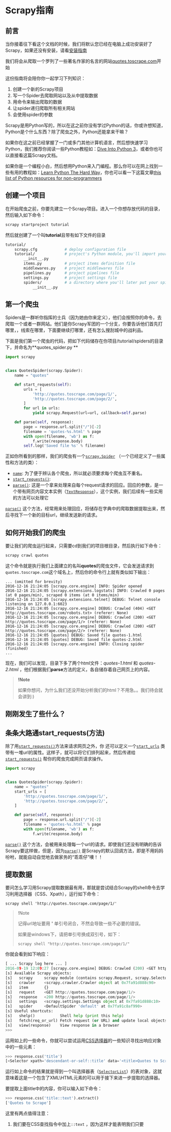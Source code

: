 # Scrapy指南

## 前言

当你接着往下看这个文档的时候，我们将默认您已经在电脑上成功安装好了Scrapy，如果还没有安装，请看[安装指南](https://doc.scrapy.org/en/latest/intro/install.html#intro-install)

我们将会从爬取一个罗列了一些著名作家的名言的网站[quotes.toscrape.com](http://quotes.toscrape.com/)开始

这份指南将会陪你你一起学习下列知识：

1. 创建一个新的Scrapy项目
2. 写一个Spider去爬取网站以及从中提取数据
3. 用命令来输出爬取的数据
4. 让spider递归爬取所有相关网站
5. 会使用spider的参数

Scrapy是用Python写的，所以在这之前你没有学过Python的话，你或许想知道，Python是个什么东西？除了爬虫之外，Python还能拿来干嘛？

如果你在这之前已经掌握了一门或多门其他计算机语言，然后想快速学习Python，我们推荐你阅读一些Python教程如：[Dive Into Python 3](http://www.diveintopython3.net/)，或者你也可以直接看这篇Scrapy文档。

如果你是一个编程小白，然后想用Python来入门编程。那么你可以在网上找到一些有用的教程如：[Learn Python The Hard Way](https://learnpythonthehardway.org/book/)，你也可以看一下这篇文章[this list of Python resources for non-programmers](https://wiki.python.org/moin/BeginnersGuide/NonProgrammers)

## 创建一个项目

在开始爬虫之前，你要先建立一个Scrapy项目。进入一个你想存放代码的目录，然后输入如下命令：

```bash
scrapy startproject tutorial
```

然后就创建了一个叫**tutorial**且带有如下文件的目录

```bash
tutorial/
    scrapy.cfg            # deploy configuration file
    tutorial/             # project's Python module, you'll import your code from here
        __init__.py
        items.py          # project items definition file
        middlewares.py    # project middlewares file
        pipelines.py      # project pipelines file
        settings.py       # project settings file
        spiders/          # a directory where you'll later put your spiders
            __init__.py
```

## 第一个爬虫

Spiders是一群听你指挥的士兵（因为她由你来定义），他们会按照你的命令，去爬取一个或者一群网站。他们是你Scrapy军团的一个分支，你要告诉他们首先打哪里，，线索在哪里，下面要继续打哪里，还有怎么搜刮城中的战利品。

下面是我们第一个爬虫的代码，把如下代码储存在你项目/tutorial/spiders的目录下，并命名为**quotes_spider.py **

```python
import scrapy


class QuotesSpider(scrapy.Spider):
    name = "quotes"

    def start_requests(self):
        urls = [
            'http://quotes.toscrape.com/page/1/',
            'http://quotes.toscrape.com/page/2/',
        ]
        for url in urls:
            yield scrapy.Request(url=url, callback=self.parse)

    def parse(self, response):
        page = response.url.split("/")[-2]
        filename = 'quotes-%s.html' % page
        with open(filename, 'wb') as f:
            f.write(response.body)
        self.log('Saved file %s' % filename)
```

正如你所看到的那样，我们的爬虫有一个[`scrapy.Spider`](https://doc.scrapy.org/en/latest/topics/spiders.html#scrapy.spiders.Spider) （一个已经定义了一些属性和方法的类）：

- [`name`](https://doc.scrapy.org/en/latest/topics/spiders.html#scrapy.spiders.Spider.name): 为了便于辨认各个爬虫，所以就必须要求每个爬虫互不重名。
- [`start_requests()`](https://doc.scrapy.org/en/latest/topics/spiders.html#scrapy.spiders.Spider.start_requests): 
- [`parse()`](https://doc.scrapy.org/en/latest/topics/spiders.html#scrapy.spiders.Spider.parse): 这是一个拿来处理来自每个request请求的回应。回应的参数，是一个带有网页内容文本实例（[`TextResponse`](https://doc.scrapy.org/en/latest/topics/request-response.html#scrapy.http.TextResponse)），这个实例，我们后续有一些实用的方法可以处理它

[`parse()`](https://doc.scrapy.org/en/latest/topics/spiders.html#scrapy.spiders.Spider.parse) 这个方法，经常用来处理回应，将储存在字典中的爬取数据提取出来，然后寻找下一个新的目标url，继续发送新的请求。

## 如何开始我们的爬虫

要让我们的爬虫运行起来，只需要cd到我们的项目根目录，然后执行如下命令：

```bash
scrapy crawl quotes
```

这个命令就是执行我们上面建立的名叫**quotes**的爬虫文件，它会发送请求到`quotes.toscrape.com`这个域名上，然后你的命令行上就有类似如下输出：

```shell
... (omitted for brevity)
2016-12-16 21:24:05 [scrapy.core.engine] INFO: Spider opened
2016-12-16 21:24:05 [scrapy.extensions.logstats] INFO: Crawled 0 pages (at 0 pages/min), scraped 0 items (at 0 items/min)
2016-12-16 21:24:05 [scrapy.extensions.telnet] DEBUG: Telnet console listening on 127.0.0.1:6023
2016-12-16 21:24:05 [scrapy.core.engine] DEBUG: Crawled (404) <GET http://quotes.toscrape.com/robots.txt> (referer: None)
2016-12-16 21:24:05 [scrapy.core.engine] DEBUG: Crawled (200) <GET http://quotes.toscrape.com/page/1/> (referer: None)
2016-12-16 21:24:05 [scrapy.core.engine] DEBUG: Crawled (200) <GET http://quotes.toscrape.com/page/2/> (referer: None)
2016-12-16 21:24:05 [quotes] DEBUG: Saved file quotes-1.html
2016-12-16 21:24:05 [quotes] DEBUG: Saved file quotes-2.html
2016-12-16 21:24:05 [scrapy.core.engine] INFO: Closing spider (finished)
...
```

现在，我们可以发现，目录下多了两个html文件：*quotes-1.html* 和 *quotes-2.html* ，他们根据我们**parse**方法的定义，各自储存着自己网页上的内容。

>**!Note**
>
>如果你想问，为什么我们还没开始分析我们的html？不用急。。我们待会就会讲到:)

## 刚刚发生了些什么？

## 条条大路通start_requests(方法)

除了用[`start_requests()`](https://doc.scrapy.org/en/latest/topics/spiders.html#scrapy.spiders.Spider.start_requests)方法来请求网页之外，你 还可以定义一个[`start_urls`](https://doc.scrapy.org/en/latest/topics/spiders.html#scrapy.spiders.Spider.start_urls) 类带有一堆url的属性。这样子，就可以将它们排列起来，然后传递给[`start_requests()`](https://doc.scrapy.org/en/latest/topics/spiders.html#scrapy.spiders.Spider.start_requests) 帮你的爬虫完成网页请求操作。

```python
import scrapy


class QuotesSpider(scrapy.Spider):
    name = "quotes"
    start_urls = [
        'http://quotes.toscrape.com/page/1/',
        'http://quotes.toscrape.com/page/2/',
    ]

    def parse(self, response):
        page = response.url.split("/")[-2]
        filename = 'quotes-%s.html' % page
        with open(filename, 'wb') as f:
            f.write(response.body)
```

[`parse()`](https://doc.scrapy.org/en/latest/topics/spiders.html#scrapy.spiders.Spider.parse) 这个方法，会被用来处理每一个url的请求。即使我们还没有明确的告诉Scrapy要这样做，但是，因为[`parse()`](https://doc.scrapy.org/en/latest/topics/spiders.html#scrapy.spiders.Spider.parse) 是Scrapy的默认回调方法，即是不用妈妈吩咐，就能自动自觉地去做家务的“乖乖仔”噢！！

## 提取数据

要问怎么学习用Scrapy提取数据最有用，那就是尝试结合Scrapy的shell命令去学习利用选择器（CSS、Xpath），运行如下命令：

```shell
scrapy shell 'http://quotes.toscrape.com/page/1/'
```

> !Note
>
> 记得url地址要用   **'**  单引号闭合，不然会导致一些不必要的错误。
>
> 如果是windows下，请把单引号换成双引号，如下：
>
> ```shell
> scrapy shell "http://quotes.toscrape.com/page/1/"
> ```

你就会看到如下响应：

```python
[ ... Scrapy log here ... ]
2016-09-19 12:09:27 [scrapy.core.engine] DEBUG: Crawled (200) <GET http://quotes.toscrape.com/page/1/> (referer: None)
[s] Available Scrapy objects:
[s]   scrapy     scrapy module (contains scrapy.Request, scrapy.Selector, etc)
[s]   crawler    <scrapy.crawler.Crawler object at 0x7fa91d888c90>
[s]   item       {}
[s]   request    <GET http://quotes.toscrape.com/page/1/>
[s]   response   <200 http://quotes.toscrape.com/page/1/>
[s]   settings   <scrapy.settings.Settings object at 0x7fa91d888c10>
[s]   spider     <DefaultSpider 'default' at 0x7fa91c8af990>
[s] Useful shortcuts:
[s]   shelp()           Shell help (print this help)
[s]   fetch(req_or_url) Fetch request (or URL) and update local objects
[s]   view(response)    View response in a browser
>>>
```

运用如上的一些命令，你就可以尝试运用[CSS选择器](https://www.w3.org/TR/selectors/)的一些知识寻找出响应对象中的一些元素：

```python
>>> response.css('title')
[<Selector xpath='descendant-or-self::title' data='<title>Quotes to Scrape</title>'>]

```

运行如上命令的结果就是得到一个叫选择器表（[`SelectorList`](https://doc.scrapy.org/en/latest/topics/selectors.html#scrapy.selector.SelectorList)）的表对象，这就意味着这是一个包含了XML\HTML元素的可以用于接下来进一步提取的选择器。

要提取上面title中的内容，你可以输入如下命令：

```python
>>> response.css('title::text').extract()
['Quotes to Scrape']
```

这里有两点值得注意：

1. 我们要在CSS查找指令中加上`::text` ，因为这样才能表明我们只要<title>中的文本元素，如果我们不加`::text` ，我们就会得到含title标签的文本：

```python
>>> response.css('title').extract()
['<title>Quotes to Scrape</title>']
```

2. `.extract()`的返回结果是一个列表，因为我们正在处理一个选择器表，如果你知道自己所要的内容就是第一个内容，你就可以这样：

```python
>>> response.css('title::text').extract_first()
'Quotes to Scrape'
```

当然，你也可以这样：

```python
>>> response.css('title::text')[0].extract()
'Quotes to Scrape'
```

## 简单介绍XPath

除了CSS选择器之外，Scrapy还支持Xpath选择器：

```python
>>> response.xpath('//title')
[<Selector xpath='//title' data='<title>Quotes to Scrape</title>'>]
>>> response.xpath('//title/text()').extract_first()
'Quotes to Scrape'
```

Xpath选择器十分的高效，同时她也是Scrapy选择器的基础。实际上，当你在命令行中看网页的源代码的时候，你就会发现CSS选择器其实是由Xpath选择器演变而来的。

虽然Xpath的使用人数没有CSS多，但是Xpath在定位网站结构的时候更好用，她同样可以获取网站内容。而已用Xpath，你可以搜索一些东西如：*select the link that contains the text “Next Page”*，这就让Xpath十分适合用于爬虫的选择器。所以我们推荐你学习Xpath即使你已经知道如何使用CSS选择器，但是。Xpath会让爬虫更简单一些。

这里我们不过多介绍Xpath，但是你可以自己搜索相关文章学习

这里我们也推荐一些关于Xpath的文章：

 [using XPath with Scrapy Selectors here](https://doc.scrapy.org/en/latest/topics/selectors.html#topics-selectors).

深入学习：

 [this tutorial to learn XPath through examples](http://zvon.org/comp/r/tut-XPath_1.html), 

 [this tutorial to learn “how to think in XPath”](http://plasmasturm.org/log/xpath101/).

## 如何提取引文和作者

既然你已经了解了一些筛选和提取数据的知识，那就让我们开始往我们的spider里面添加一些提取数据的代码吧！

```python
<div class="quote">
    <span class="text">“The world as we have created it is a process of our
    thinking. It cannot be changed without changing our thinking.”</span>
    <span>
        by <small class="author">Albert Einstein</small>
        <a href="/author/Albert-Einstein">(about)</a>
    </span>
    <div class="tags">
        Tags:
        <a class="tag" href="/tag/change/page/1/">change</a>
        <a class="tag" href="/tag/deep-thoughts/page/1/">deep-thoughts</a>
        <a class="tag" href="/tag/thinking/page/1/">thinking</a>
        <a class="tag" href="/tag/world/page/1/">world</a>
    </div>
</div>
```

打开Scrapy 命令行，然后自己尝试如何提取我们想要的信息：

```bash
$ scrapy shell 'http://quotes.toscrape.com'
```

我们首先要用选择器，初步提取我们所要的html元素，命令如下：

```python
>>> response.css("div.quote")
```

每一个选择器都会返回页面中所有你查询的元素，这样便于我们接着继续查询他们的子类。所以让我们先把第一个选择器返回值存在变量quote中，这样我们就可以在特定的选择器中继续用css查找我们想要的信息。

```Python
>>> quote = response.css("div.quote")[0]
```

现在，让我们从我们刚刚创建的变量中提取`title`, `author` 和一些其他标签：

```python
>>> title = quote.css("span.text::text").extract_first()
>>> title
'“The world as we have created it is a process of our thinking. It cannot be changed without changing our thinking.”'
>>> author = quote.css("small.author::text").extract_first()
>>> author
'Albert Einstein'
```

上述标签都是存在于数组中的字符串，我们可以用`.extract()` 方法获取他们：

```Python
>>> tags = quote.css("div.tags a.tag::text").extract()
>>> tags
['change', 'deep-thoughts', 'thinking', 'world']
```

在学会如何提取一小部分数据之后，我们可以迭代获取所有quote中的元素，然后把他们全部存放在一个字典中，便于后续使用：

```python
>>> for quote in response.css("div.quote"):
...     text = quote.css("span.text::text").extract_first()
...     author = quote.css("small.author::text").extract_first()
...     tags = quote.css("div.tags a.tag::text").extract()
...     print(dict(text=text, author=author, tags=tags))
{'tags': ['change', 'deep-thoughts', 'thinking', 'world'], 'author': 'Albert Einstein', 'text': '“The world as we have created it is a process of our thinking. It cannot be changed without changing our thinking.”'}
{'tags': ['abilities', 'choices'], 'author': 'J.K. Rowling', 'text': '“It is our choices, Harry, that show what we truly are, far more than our abilities.”'}
    ... a few more of these, omitted for brevity
>>>
```

## 在我们的爬虫中提取数据

看回我们的爬虫代码，发现我们好像还没有开始提取任何数据，只是把整个html网页存在了一个本地文件中。那就让我们把我们的提取数据操作融入到我们的爬虫中吧！

一个Scrapy爬虫通常会创建多个用于存取从网页上爬取的数据的字典。所以我们就要用到`yield`这个Python关键词来回调，如下：

```python
import scrapy


class QuotesSpider(scrapy.Spider):
    name = "quotes"
    start_urls = [
        'http://quotes.toscrape.com/page/1/',
        'http://quotes.toscrape.com/page/2/',
    ]

    def parse(self, response):
        for quote in response.css('div.quote'):
            yield {
                'text': quote.css('span.text::text').extract_first(),
                'author': quote.css('small.author::text').extract_first(),
                'tags': quote.css('div.tags a.tag::text').extract(),
            }

```

如果你跑这个spider，爬取的数据就会从log日志中输出出来。

```python
2016-09-19 18:57:19 [scrapy.core.scraper] DEBUG: Scraped from <200 http://quotes.toscrape.com/page/1/>
{'tags': ['life', 'love'], 'author': 'André Gide', 'text': '“It is better to be hated for what you are than to be loved for what you are not.”'}
2016-09-19 18:57:19 [scrapy.core.scraper] DEBUG: Scraped from <200 http://quotes.toscrape.com/page/1/>
{'tags': ['edison', 'failure', 'inspirational', 'paraphrased'], 'author': 'Thomas A. Edison', 'text': "“I have not failed. I've just found 10,000 ways that won't work.”"}
```

## 如何储存我们所爬取的数据

最简单的存储方式就是用[Feed exports](https://doc.scrapy.org/en/latest/topics/feed-exports.html#topics-feed-exports)，可以通过如下命令实现：

```bash
scrapy crawl quotes -o quotes.json
```

这会产生一个`quotes.json` 文件，文件中包含所有通过 [JSON](https://en.wikipedia.org/wiki/JSON)加载的爬取数据。

由于一些历史原因，Scrapy通常只会在文件末尾写入数据，而不是覆盖她的所有内容。即如果你运行这条命令后没有删除其中的内容，再运行一次，就会发生一些错误。

你也可以用其他的方式，如[JSON Lines](http://jsonlines.org/)：

```bash
scrapy crawl quotes -o quotes.jl
```

这个方法十分有用因为她是一行一行保存数据的，所以你可以轻松添加新的内容。而且在运行两次的时候，她不会出现JSON的问题。因为每一条数据都储存在独立的一行，因此您可以处理大文件而不必将所有内容都放在内存中，但有像[JQ](https://stedolan.github.io/jq)这样的工具可以帮助在命令行执行该操作。

在小型项目中（如这个指南中的项目），JSON Lines这个存储方式足矣。但是如果你要处理爬来的更多更复杂的东西，那你就可以写一个 [Item Pipeline](https://doc.scrapy.org/en/latest/topics/item-pipeline.html#topics-item-pipeline)来实现。这个文件在你创建项目的时候已经创建好了`tutorial/pipelines.py`。如果你只是需要存储数据，那你大可不必管这个文件。

## 如何利用Scrapy进行多页爬取

爬虫难道只能爬前面两页吗？当我们需要连续迭代爬取所有网页时，我们该如何做？

既然你已经知道如何从网页中提取数据，接下来让我们学习如何寻找“下一页”目标吧！

首先要做的就是找到并提取“下一页”的地址在哪里。在我们的示例中，我们可以看到有一个链接指向下一页，源码如下：

```html
<ul class="pager">
    <li class="next">
        <a href="/page/2/">Next <span aria-hidden="true">&rarr;</span></a>
    </li>
</ul>
```

我们可以首先在命令行中手动提取她：

```python
>>> response.css('li.next a').extract_first()
'<a href="/page/2/">Next <span aria-hidden="true">→</span></a>'
```

这样我们就得到了a锚点元素，但是我们想要的是 `href`中的内容。庆幸的是，Scrapy提供了一个CSS的拓展，可以让你搜索到属性中的内容，代码如下：

```python
>>> response.css('li.next a::attr(href)').extract_first()
'/page/2/'
```

让我们修改一下我们的代码，让她可以迭代到下一个网页，并从中提取数据：

```python
import scrapy


class QuotesSpider(scrapy.Spider):
    name = "quotes"
    start_urls = [
        'http://quotes.toscrape.com/page/1/',
    ]

    def parse(self, response):
        for quote in response.css('div.quote'):
            yield {
                'text': quote.css('span.text::text').extract_first(),
                'author': quote.css('small.author::text').extract_first(),
                'tags': quote.css('div.tags a.tag::text').extract(),
            }

        next_page = response.css('li.next a::attr(href)').extract_first()
        if next_page is not None:
            next_page = response.urljoin(next_page)
            yield scrapy.Request(next_page, callback=self.parse)
```

提取完数据之后， `parse()` 方法用来寻找下一页的链接，通过 [`urljoin()`](https://doc.scrapy.org/en/latest/topics/request-response.html#scrapy.http.Response.urljoin) 方法（因为链接都是相关的）就可以重新向下一页发送请求，callback寄存器自己就会自动处理提取出下一页链接的数据然后一直爬取所有网页。

这里就是告诉你Scrapy的迭代爬虫机制：当您在回调方法中产生请求时，Scrapy会安排发送请求并注册一个回调方法，以便在请求结束时执行。

使用这种方法，您可以根据您定义的规则构建复杂的抓取工具，并根据所访问的页面提取不同类型的数据。

在我们的例子中，它会创建一个循环，跟随下一页的所有链接，直到找不到用于分页搜索博客，论坛和其他网站的链接。

## 条条大路通请求(Requests方法)

如果你想用一个简单的方法来发送请求，你可以用 [`response.follow`](https://doc.scrapy.org/en/latest/topics/request-response.html#scrapy.http.TextResponse.follow):

```python
import scrapy


class QuotesSpider(scrapy.Spider):
    name = "quotes"
    start_urls = [
        'http://quotes.toscrape.com/page/1/',
    ]

    def parse(self, response):
        for quote in response.css('div.quote'):
            yield {
                'text': quote.css('span.text::text').extract_first(),
                'author': quote.css('span small::text').extract_first(),
                'tags': quote.css('div.tags a.tag::text').extract(),
            }

        next_page = response.css('li.next a::attr(href)').extract_first()
        if next_page is not None:
            yield response.follow(next_page, callback=self.parse)
```

不像 scrapy.Request， `response.follow` 同样支持相关网站的迭代请求，但是她不用调用urljoin

但是需要注意的就是 `response.follow`只是返回一个响应请求，你同样需要继续提取数据。

你也可以在`response.follow` 直接调用选择器中返回的内容，省去存取在另外一个变量的步骤。

```python
for href in response.css('li.next a::attr(href)'):
    yield response.follow(href, callback=self.parse)
```

对于 `<a>` 元素，有一个捷径： `response.follow`会自动用他们的href属性，所以代码可以简化成：

```python
for a in response.css('li.next a'):
    yield response.follow(a, callback=self.parse)
```

>**!Note**
>
>`response.follow(response.css('li.next a'))` 不是一个变量，因为 `response.css` 返回的是一个包含所有结果的选择器列表对象，并不是单一的选择器。一个在栗子中的 `for`，或者`response.follow(response.css('li.next a')[0])`就可以解决这个问题。 

## 另外一些栗子和爬虫模式

这是另外一个爬虫栗子来演示回调和迭代爬取，如下代码是爬取作者信息的：

```python
import scrapy


class AuthorSpider(scrapy.Spider):
    name = 'author'

    start_urls = ['http://quotes.toscrape.com/']

    def parse(self, response):
        # follow links to author pages
        for href in response.css('.author + a::attr(href)'):
            yield response.follow(href, self.parse_author)

        # follow pagination links
        for href in response.css('li.next a::attr(href)'):
            yield response.follow(href, self.parse)

    def parse_author(self, response):
        def extract_with_css(query):
            return response.css(query).extract_first().strip()

        yield {
            'name': extract_with_css('h3.author-title::text'),
            'birthdate': extract_with_css('.author-born-date::text'),
            'bio': extract_with_css('.author-description::text'),
        }
```

这个Spider会从主页开始，她会通过`parse_author` 回调来爬取所有作者的页面。就像我们之前用`parse` 来回调页码一样。

这里我们用`response.follow` 来代替 `scrapy.Request`，因为这样能让代码更短（其实二者都可以实现功能）。

`parse_author` 回调定义了一个辅助函数，可以从CSS查询中提取并清除一些无用的数据，并生成带有作者数据的字典。

这个蜘蛛演示的另一个有趣的事情是，即使有来自同一作者的许多引用，我们也不必担心多次访问相同的作者页面。默认情况下，Scrapy会将重复的请求过滤到已访问的URL中，避免因编程错误而导致服务器过多的问题。这可以通过设置进行配置 [`DUPEFILTER_CLASS`](https://doc.scrapy.org/en/latest/topics/settings.html#std:setting-DUPEFILTER_CLASS)。

希望现在，你已经很好地理解如何运用Scrapy的迭代爬取和回调机制。

还有另一个运用了迭代爬取机制的爬虫栗子：[`CrawlSpider`](https://doc.scrapy.org/en/latest/topics/spiders.html#scrapy.spiders.CrawlSpider) ，这是一个集成小规则引擎的通用爬虫，你可以在她的基础上，改写成一个自己的爬虫。

当然，人们都是从多个页面中爬取数据，然后整合到一个项目中处理的，可以尝试一下 [trick to pass additional data to the callbacks](https://doc.scrapy.org/en/latest/topics/request-response.html#topics-request-response-ref-request-callback-arguments).

## 如何运用爬虫一些命令行参数

在你跑你的spider时，你可以加上 `-a`选项：

```bash
scrapy crawl quotes -o quotes-humor.json -a tag=humor
```

这些参数会传递到Spider的 `__init__` 方法，然后成为spider的默认属性。

In this example, the value provided for the `tag` argument will be available via `self.tag`. You can use this to make your spider fetch only quotes with a specific tag, building the URL based on the argument:

```Python
import scrapy


class QuotesSpider(scrapy.Spider):
    name = "quotes"

    def start_requests(self):
        url = 'http://quotes.toscrape.com/'
        tag = getattr(self, 'tag', None)
        if tag is not None:
            url = url + 'tag/' + tag
        yield scrapy.Request(url, self.parse)

    def parse(self, response):
        for quote in response.css('div.quote'):
            yield {
                'text': quote.css('span.text::text').extract_first(),
                'author': quote.css('small.author::text').extract_first(),
            }

        next_page = response.css('li.next a::attr(href)').extract_first()
        if next_page is not None:
            yield response.follow(next_page, self.parse)
```



## 接下来要干什么？

这份指南仅仅介绍了Scrapy的一些基础知识，但是Scrapy还有其他这里没有提及的特色。阅读完  [Scrapy at a glance](https://doc.scrapy.org/en/latest/intro/overview.html#intro-overview)章节中的[What else?](https://doc.scrapy.org/en/latest/intro/overview.html#topics-whatelse) 小节，你就会对Scrapy最重要的特点有一个大概的认识。

你可以继续阅读[Basic concepts](https://doc.scrapy.org/en/latest/index.html#section-basics) 章节去了解更多关命令行工具，spider，选择器和其他这份指南没有讲全的知识入爬取的数据。如果你更喜欢通过栗子来学习，那 [Examples](https://doc.scrapy.org/en/latest/intro/examples.html#intro-examples) 章节会让你受益匪浅。